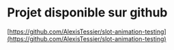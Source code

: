 Projet disponible sur github
============================

[https://github.com/AlexisTessier/slot-animation-testing](https://github.com/AlexisTessier/slot-animation-testing)